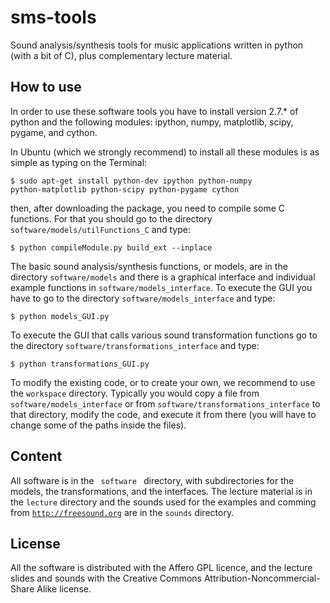 sms-tools
========= 

Sound analysis/synthesis tools for music applications written in python (with a bit of C), plus complementary lecture material.

How to use
----------

In order to use these software tools you have to install version 2.7.* of python and the following modules: ipython, numpy, matplotlib, scipy, pygame, and cython. 

In Ubuntu (which we strongly recommend) to install all these modules is as simple as typing on the Terminal:

<code>$ sudo apt-get install python-dev ipython python-numpy python-matplotlib python-scipy python-pygame cython</code>

then, after downloading the package, you need to compile some C functions. For that you should go to the directory <code>software/models/utilFunctions_C</code> and type:</p>

<code>$ python compileModule.py build_ext --inplace </code>

The basic sound analysis/synthesis functions, or models, are in the directory <code>software/models</code> and there is a graphical interface and individual example functions in <code>software/models_interface</code>. To execute the GUI you have to go to the directory <code>software/models_interface</code> and type: 

<code>$ python models_GUI.py </code>

To execute the GUI that calls various sound transformation functions go to the directory <code>software/transformations_interface</code> and type: 

<code>$ python transformations_GUI.py </code>

To modify the existing code, or to create your own, we recommend to use the <code>workspace</code> directory. Typically you would copy a file from <code>software/models_interface</code> or from <code>software/transformations_interface</code> to that directory, modify the code, and execute it from there (you will have to change some of the paths inside the files). 


Content
-------

All software is in the <code> software </code> directory, with subdirectories for the models, the transformations, and the interfaces. The lecture material is in the <code>lecture</code> directory and the sounds used for the examples and comming from <code>http://freesound.org</code> are in the <code>sounds</code> directory.

License
-------
All the software is distributed with the Affero GPL licence, and the lecture slides and sounds with the Creative Commons Attribution-Noncommercial-Share Alike license.

